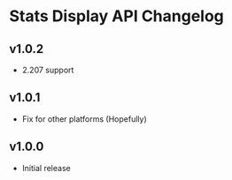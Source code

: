 # Stats Display API Changelog
## v1.0.2
- 2.207 support
## v1.0.1
- Fix for other platforms (Hopefully)
## v1.0.0
- Initial release
